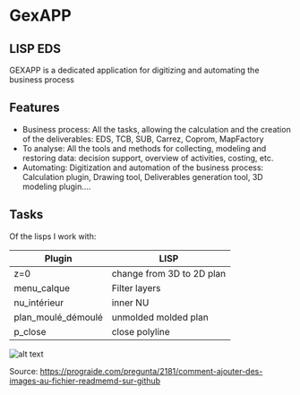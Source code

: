 
# GexAPP
## LISP EDS


GEXAPP is a dedicated application for digitizing and automating the business process
## Features
- Business process: All the tasks, allowing the calculation and the creation of the deliverables:
EDS, TCB, SUB, Carrez, Coprom, MapFactory
- To analyse: All the tools and methods for collecting, modeling and restoring data: decision support, overview of activities, costing, etc.
- Automating: Digitization and automation of the business process:
Calculation plugin, Drawing tool, Deliverables generation tool, 3D modeling plugin….


## Tasks

Of the lisps I work with:

| Plugin | LISP |
| ------ | ------ |
| z=0 | change from 3D to 2D plan |
| menu_calque | Filter layers |
| nu_intérieur |inner  NU    |
| plan_moulé_démoulé | unmolded molded plan |
| p_close | close polyline |


![alt text]([https://github.com/[username]/[reponame]/blob/[branch]/image.jpg?raw=true](https://gexsystems.sharepoint.com/:x:/s/Innovation/ESdR7B7A14BNvMExKJJK-RABaIycxbrl4Kv8unxSpuNOxA?e=fIFOl7))

Source: https://prograide.com/pregunta/2181/comment-ajouter-des-images-au-fichier-readmemd-sur-github
